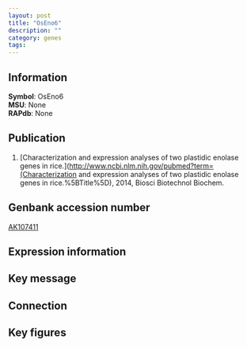 ```yaml
---
layout: post
title: "OsEno6"
description: ""
category: genes
tags: 
---
```


## Information
__Symbol__: OsEno6  
__MSU__: None  
__RAPdb__: None  

## Publication
1. [Characterization and expression analyses of two plastidic enolase genes in rice.](http://www.ncbi.nlm.nih.gov/pubmed?term=(Characterization and expression analyses of two plastidic enolase genes in rice.%5BTitle%5D), 2014, Biosci Biotechnol Biochem.

## Genbank accession number
[AK107411](http://www.ncbi.nlm.nih.gov/nuccore/AK107411)

## Expression information

## Key message

## Connection

## Key figures


